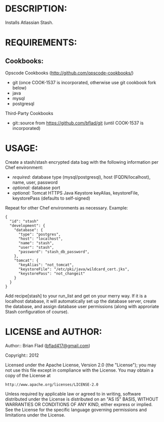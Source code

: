 # DESCRIPTION:

Installs Atlassian Stash.

# REQUIREMENTS:

## Cookbooks:

Opscode Cookbooks (http://github.com/opscode-cookbooks/)

* git (once COOK-1537 is incorporated, otherwise use git cookbook fork below)
* java
* mysql
* postgresql

Third-Party Cookbooks

* git::source from https://github.com/bflad/git (until COOK-1537 is incorporated)

# USAGE:

Create a stash/stash encrypted data bag with the following information per
Chef environment:
* _required:_ database type (mysql/postgresql), host (FQDN/localhost),
name, user, password
* _optional:_ database port
* _optional:_ Tomcat HTTPS Java Keystore keyAlias, keystoreFile, keystorePass
(defaults to self-signed)

Repeat for other Chef environments as necessary. Example:

    {
      "id": "stash"
      "development": {
        "database": {
          "type": "postgres",
          "host": "localhost",
          "name": "stash",
          "user": "stash",
          "password": "stash_db_password",
        },
        "tomcat": {
          "keyAlias": "not_tomcat",
          "keystoreFile": "/etc/pki/java/wildcard_cert.jks",
          "keystorePass": "not_changeit"
        }
      }
    }

Add recipe[stash] to your run_list and get on your merry way. If it is a
localhost database, it will automatically set up the database server, 
create the database, and assign database user permissions (along with
approriate Stash configuration of course).

# LICENSE and AUTHOR:
      
Author:: Brian Flad (<bflad417@gmail.com>)

Copyright:: 2012

Licensed under the Apache License, Version 2.0 (the "License");
you may not use this file except in compliance with the License.
You may obtain a copy of the License at

    http://www.apache.org/licenses/LICENSE-2.0

Unless required by applicable law or agreed to in writing, software
distributed under the License is distributed on an "AS IS" BASIS,
WITHOUT WARRANTIES OR CONDITIONS OF ANY KIND, either express or implied.
See the License for the specific language governing permissions and
limitations under the License.